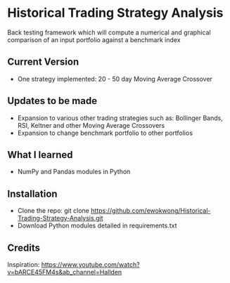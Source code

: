 # Historical Trading Strategy Analysis

Back testing framework which will compute a numerical and graphical comparison of an input portfolio against a benchmark index

## Current Version
* One strategy implemented: 20 - 50 day Moving Average Crossover

## Updates to be made
* Expansion to various other trading strategies such as: Bollinger Bands, RSI, Keltner and other Moving Average Crossovers
* Expansion to change benchmark portfolio to other portfolios

## What I learned

* NumPy and Pandas modules in Python

## Installation

* Clone the repo: git clone https://github.com/ewokwong/Historical-Trading-Strategy-Analysis.git
* Download Python modules detailed in requirements.txt

## Credits

Inspiration: https://www.youtube.com/watch?v=bARCE45FM4s&ab_channel=Hallden

